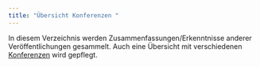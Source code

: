 ```yaml
---
title: "Übersicht Konferenzen "
---
```


In diesem Verzeichnis werden Zusammenfassungen/Erkenntnisse anderer Veröffentlichungen gesammelt. 
Auch eine Übersicht mit verschiedenen [Konferenzen](conferences.md) wird gepflegt.